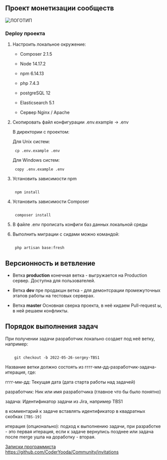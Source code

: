 ## Проект монетизации сообществ

![ЛОГОТИП](https://svgshare.com/i/hjY.svg)

### Deploy проекта ##


1. Настроить локальное окружение:

    * Composer 2.1.5

    * Node 14.17.2

    * npm 6.14.13

    * php 7.4.3

    * postgreSQL 12
   
    * Elasticsearch 5.1

    * Сервер Nginx / Apache

2. Cкопировать файл конфигурации .env.example -> .env

   В директории с проектом:

   Для Unix систем:

   ```shell
    cp .env.example .env 
   ```

   Для Windows систем:

   ```shell
    copy .env.example .env 
   ```

3. Установить зависимости npm

   ```shell

    npm install

   ```

3. Установить зависимости Composer

   ```shell

    composer install

   ```

4. В файле .env прописать конфиги баз данных локальной среды

5. Выполнить миграции с сидами можно командой:

   ```shell

    php artisan base:fresh

   ```

## Версионность и ветвление

* Ветка <b>production</b> конечная ветка - выгружается на Production сервер. Доступна для пользователей.

* Ветка <b>dev</b> пре продакшн ветка - для демонтсрации промежуточных этапов работы на тестовых серверах.

* Ветка <b>master</b> Основная cверка проекта, в неё кидаем Pull-request ы, в ней решаем конфликты.


## Порядок выполнения задач

При получении задачи разработчик локально создает под неё ветку, например:

```shell

    git checkout -b 2022-05-26-sergey-TBS1

```

Название ветки должно состоять из гггг-мм-дд-разработчик-задача-итерация, где:

гггг-мм-дд: Текущая дата (дата старта работы над задачей)

разработчик: Ник или имя разработчика (главное что бы было понятно)

задача: Идентификатор задачи из Jira, например TBS1

в комментарий к задаче вставлять идентификатор в квадратных скобках `[TBS-19]`

итерация (опционально): подход к выполнению задачи, при разработке - это первая итерация, если к задаче вернулись позднее или задача после merge ушла на доработку - вторая.

[Записки программиста](wiki/reglament.md)
https://github.com/CoderYooda/Community/invitations
